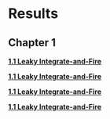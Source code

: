 # Results

## Chapter 1

**[1.1 Leaky Integrate-and-Fire]()**

**[1.1 Leaky Integrate-and-Fire]()**

**[1.1 Leaky Integrate-and-Fire]()**

**[1.1 Leaky Integrate-and-Fire]()**
